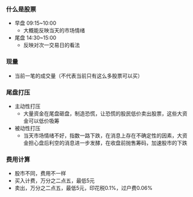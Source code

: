 ### 什么是股票
- 早盘 09:15~10:00
  - 大概能反映当天的市场情绪
- 尾盘  14:30~15:00
  - 反映对次一交易日的看法
### 现量
- 当前一笔的成交量（不代表当前只有这么多股票可以买）

### 尾盘打压
- 主动性打压
  - 大量资金在尾盘砸盘，制造恐慌，让恐慌的股民低价卖出股票，这些大资金可以低价吸筹
- 被动性打压
  - 当天市场情绪不好，指数一路下跌，在消息上存在不确定性的因素，大资金担心盘后利空的消息进一步发酵，在收盘前抛售筹码，加速股市的下跌

### 费用计算
- 股市不同，费用不一样
- 买入计费，万分之二点五，最低5元
- 卖出，万分之二点五，最低5元，印花税0.1%，过户费0.06%